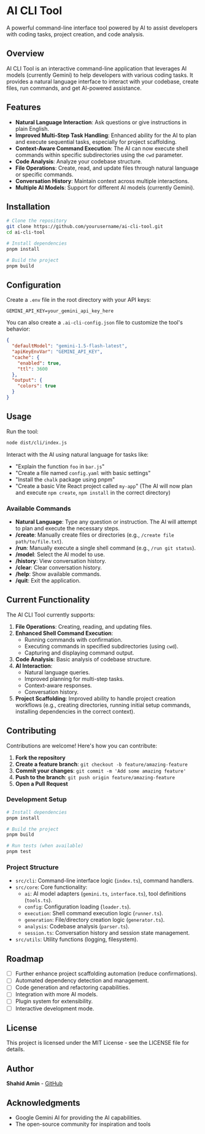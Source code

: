 # AI CLI Tool

A powerful command-line interface tool powered by AI to assist developers with coding tasks, project creation, and code analysis.

## Overview

AI CLI Tool is an interactive command-line application that leverages AI models (currently Gemini) to help developers with various coding tasks. It provides a natural language interface to interact with your codebase, create files, run commands, and get AI-powered assistance.

## Features

- **Natural Language Interaction**: Ask questions or give instructions in plain English.
- **Improved Multi-Step Task Handling**: Enhanced ability for the AI to plan and execute sequential tasks, especially for project scaffolding.
- **Context-Aware Command Execution**: The AI can now execute shell commands within specific subdirectories using the `cwd` parameter.
- **Code Analysis**: Analyze your codebase structure.
- **File Operations**: Create, read, and update files through natural language or specific commands.
- **Conversation History**: Maintain context across multiple interactions.
- **Multiple AI Models**: Support for different AI models (currently Gemini).

## Installation

```bash
# Clone the repository
git clone https://github.com/yourusername/ai-cli-tool.git
cd ai-cli-tool

# Install dependencies
pnpm install

# Build the project
pnpm build
```

## Configuration

Create a `.env` file in the root directory with your API keys:

```
GEMINI_API_KEY=your_gemini_api_key_here
```

You can also create a `.ai-cli-config.json` file to customize the tool's behavior:

```json
{
  "defaultModel": "gemini-1.5-flash-latest",
  "apiKeyEnvVar": "GEMINI_API_KEY",
  "cache": {
    "enabled": true,
    "ttl": 3600
  },
  "output": {
    "colors": true
  }
}
```

## Usage

Run the tool:

```bash
node dist/cli/index.js
```

Interact with the AI using natural language for tasks like:
- "Explain the function `foo` in `bar.js`"
- "Create a file named `config.yaml` with basic settings"
- "Install the `chalk` package using pnpm"
- "Create a basic Vite React project called `my-app`" (The AI will now plan and execute `npm create`, `npm install` in the correct directory)

### Available Commands

- **Natural Language**: Type any question or instruction. The AI will attempt to plan and execute the necessary steps.
- **/create**: Manually create files or directories (e.g., `/create file path/to/file.txt`).
- **/run**: Manually execute a single shell command (e.g., `/run git status`).
- **/model**: Select the AI model to use.
- **/history**: View conversation history.
- **/clear**: Clear conversation history.
- **/help**: Show available commands.
- **/quit**: Exit the application.

## Current Functionality

The AI CLI Tool currently supports:

1.  **File Operations**: Creating, reading, and updating files.
2.  **Enhanced Shell Command Execution**:
    *   Running commands with confirmation.
    *   Executing commands in specified subdirectories (using `cwd`).
    *   Capturing and displaying command output.
3.  **Code Analysis**: Basic analysis of codebase structure.
4.  **AI Interaction**:
    *   Natural language queries.
    *   Improved planning for multi-step tasks.
    *   Context-aware responses.
    *   Conversation history.
5.  **Project Scaffolding**: Improved ability to handle project creation workflows (e.g., creating directories, running initial setup commands, installing dependencies in the correct context).

## Contributing

Contributions are welcome! Here's how you can contribute:

1.  **Fork the repository**
2.  **Create a feature branch**: `git checkout -b feature/amazing-feature`
3.  **Commit your changes**: `git commit -m 'Add some amazing feature'`
4.  **Push to the branch**: `git push origin feature/amazing-feature`
5.  **Open a Pull Request**

### Development Setup

```bash
# Install dependencies
pnpm install

# Build the project
pnpm build

# Run tests (when available)
pnpm test
```

### Project Structure

- `src/cli`: Command-line interface logic (`index.ts`), command handlers.
- `src/core`: Core functionality:
    - `ai`: AI model adapters (`gemini.ts`, `interface.ts`), tool definitions (`tools.ts`).
    - `config`: Configuration loading (`loader.ts`).
    - `execution`: Shell command execution logic (`runner.ts`).
    - `generation`: File/directory creation logic (`generator.ts`).
    - `analysis`: Codebase analysis (`parser.ts`).
    - `session.ts`: Conversation history and session state management.
- `src/utils`: Utility functions (logging, filesystem).

## Roadmap

- [ ] Further enhance project scaffolding automation (reduce confirmations).
- [ ] Automated dependency detection and management.
- [ ] Code generation and refactoring capabilities.
- [ ] Integration with more AI models.
- [ ] Plugin system for extensibility.
- [ ] Interactive development mode.

## License

This project is licensed under the MIT License - see the LICENSE file for details.

## Author

**Shahid Amin** - [GitHub](https://github.com/aminshahid573)

## Acknowledgments

- Google Gemini AI for providing the AI capabilities.
- The open-source community for inspiration and tools 